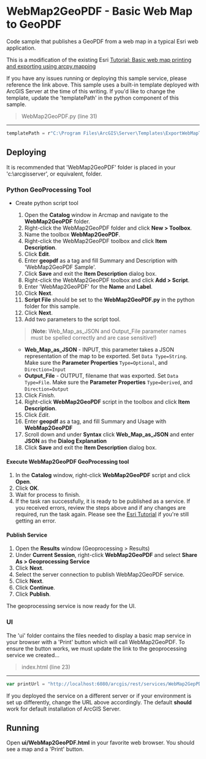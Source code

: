 # WebMap2GeoPDF - Basic Web Map to GeoPDF
Code sample that publishes a GeoPDF from a web map in a typical Esri web application.

This is a modification of the existing Esri [Tutorial: Basic web map printing and exporting using arcpy.mapping](http://server.arcgis.com/en/server/latest/publish-services/linux/gp-service-example-basic-high-quality-webmap-printing.htm)

If you have any issues running or deploying this sample service, please reference the link above.  This sample uses a built-in template deployed with ArcGIS Server at the time of this writing.  If you'd like to change the template, update the 'templatePath' in the python component of this sample.

> WebMap2GeoPDF.py (line 31)
___
```javascript
templatePath = r"C:\Program Files\ArcGIS\Server\Templates\ExportWebMapTemplates"
```

## Deploying
It is recommended that 'WebMap2GeoPDF' folder is placed in your 'c:\arcgisserver', or equivalent, folder.  

### Python GeoProcessing Tool
- Create python script tool
  1. Open the **Catalog** window in Arcmap and navigate to the **WebMap2GeoPDF** folder.
  2. Right-click the WebMap2GeoPDF folder and click **New > Toolbox**.
  3. Name the toolbox **WebMap2GeoPDF**.
  4. Right-click the WebMap2GeoPDF toolbox and click **Item Description**.
  5. Click **Edit**.
  6. Enter **geopdf** as a tag and fill Summary and Description with 'WebMap2GeoPDF Sample'.
  7. Click **Save** and exit the **Item Description** dialog box.
  8. Right-click the WebMap2GeoPDF toolbox and click **Add > Script**.
  9. Enter 'WebMap2GeoPDF' for the **Name** and **Label**.
  10. Click **Next**.
  11. **Script File** should be set to the **WebMap2GeoPDF.py** in the python folder for this sample.
  12. Click **Next**.
  12. Add two parameters to the script tool.  
    >(**Note:** Web_Map_as_JSON and Output_File parameter names must be spelled correctly and are case sensitive!)

    - **Web_Map_as_JSON** - INPUT, this parameter takes a JSON representation of the map to be exported.  Set `Data Type=String`.  Make sure the **Parameter Properties**
      `Type=Optional`, and `Direction=Input`
    - **Output_File** - OUTPUT, filename that was exported.  Set `Data Type=File`.  Make sure the **Parameter Properties** 
      `Type=Derived`, and `Direction=Output`
  13. Click *Finish*.
  14. Right-click **WebMap2GeoPDF** script in the toolbox and click **Item Description**.
  15. Click *Edit*.
  16. Enter **geopdf** as a tag, and fill Summary and Usage with **WebMap2GeoPDF**
  17. Scroll down and under **Syntax** click **Web_Map_as_JSON** and enter **JSON** as the **Dialog Explanation**
  18. Click **Save** and exit the **Item Description** dialog box.

#### Execute WebMap2GeoPDF GeoProcessing tool
1. In the **Catalog** window, right-click **WebMap2GeoPDF** script and click **Open**.
2. Click **OK**.  
3. Wait for process to finish.
4. If the task ran successfully, it is ready to be published as a service.  If you received errors, review the steps above and if any changes are required, run the task again.  Please see the [Esri Tutorial](http://server.arcgis.com/en/server/latest/publish-services/linux/gp-service-example-basic-high-quality-webmap-printing.htm) if you're still getting an error.  

#### Publish Service
1. Open the **Results** window (Geoprocessing > Results)
2. Under **Current Session**, right-click **WebMap2GeoPDF** and select **Share As > Geoprocessing Service**
3. Click **Next**.
4. Select the server connection to publish WebMap2GeoPDF service.
5. Click **Next**.
6. Click **Continue**.
6. Click **Publish**.

The geoprocessing service is now ready for the UI.

### UI
The 'ui' folder contains the files needed to display a basic map service in your browser with a 'Print' button which will call WebMap2GeoPDF.  To ensure the button works, we must update the link to the geoprocessing service we created...

> index.html (line 23)
___
```javascript
var printUrl = "http://localhost:6080/arcgis/rest/services/WebMap2GepPDF/GPServer/WebMap2GepPDF";
```

If you deployed the service on a different server or if your environment is set up differently, change the URL above accordingly.  The default **should** work for default installation of ArcGIS Server.  

## Running
Open **ui/WebMap2GeoPDF.html** in your favorite web browser.  You should see a map and a 'Print' button.  